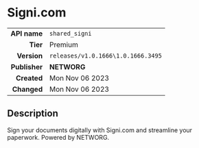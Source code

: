 # Signi.com
| | |
|-:|-|
|**API name**|`shared_signi`|
|**Tier**|Premium|
|**Version**|`releases/v1.0.1666\1.0.1666.3495`|
|**Publisher**|**NETWORG**|
|**Created**|Mon Nov 06 2023|
|**Changed**|Mon Nov 06 2023|

## Description
Sign your documents digitally with Signi.com and streamline your paperwork. Powered by NETWORG.
